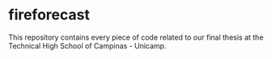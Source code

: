 # fireforecast
This repository contains every piece of code related to our final thesis at the Technical High School of Campinas - Unicamp. 
